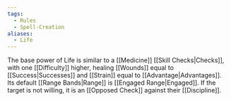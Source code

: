 ```yaml
---
tags:
  - Rules
  - Spell-Creation
aliases:
  - Life
---
```

The base power of Life is similar to a [[Medicine]] [[Skill Checks|Checks]], with one [[Difficulty]] higher, healing [[Wounds]] equal to [[Success|Successes]] and [[Strain]] equal to [[Advantage|Advantages]]. Its default [[Range Bands|Range]] is [[Engaged Range|Engaged]]. If the target is not willing, it is an [[Opposed Check]] against their [[Discipline]].
